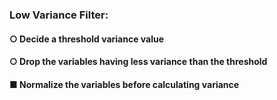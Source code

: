 ### Low Variance Filter: 
#### ○ Decide a threshold variance value
#### ○ Drop the variables having less variance than the threshold
#### ■ Normalize the variables before calculating variance
